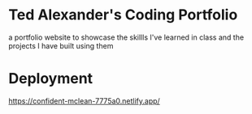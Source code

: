 # Ted Alexander's Coding Portfolio
a portfolio website to showcase the skillls I've learned in class and the projects I have built using them

# Deployment
https://confident-mclean-7775a0.netlify.app/
